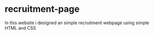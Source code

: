 # recruitment-page
In this website i designed an simple recruitment webpage using simple HTML and CSS
